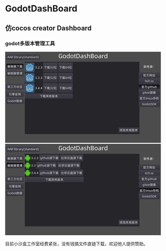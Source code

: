 # GodotDashBoard
## 仿cocos creator Dashboard
### godot多版本管理工具

![screen.png](doc/screen.png)
![screen.png](doc/screen2.png)

目前小沙盒工作室经费紧张，没有钱搞文件直链下载，欢迎他人提供赞助。